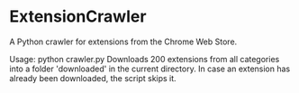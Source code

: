 # ExtensionCrawler

A Python crawler for extensions from the Chrome Web Store.

Usage: python crawler.py
Downloads 200 extensions from all categories into a folder 'downloaded' in the current directory. In case an
extension has already been downloaded, the script skips it.
